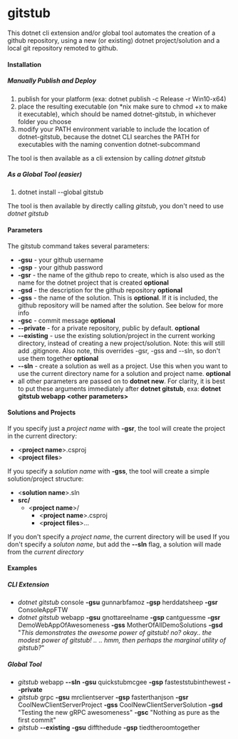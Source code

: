 # gitstub

This dotnet cli extension and/or global tool automates the creation of a github repository, using a new (or existing) dotnet project/solution and a local git repository remoted to github.

#### Installation 

##### Manually Publish and Deploy

1. publish for your platform (exa: dotnet publish -c Release -r Win10-x64)
2. place the resulting executable (on *nix make sure to chmod +x to make it executable), which should be named dotnet-gitstub, in whichever folder you choose
3. modify your PATH environment variable to include the location of dotnet-gitstub, because the dotnet CLI searches the PATH for executables with the naming convention dotnet-subcommand 

The tool is then available as a cli extension by calling *dotnet gitstub*

##### As a Global Tool (easier)

1. dotnet install --global gitstub

The tool is then available by directly calling *gitstub*, you don't need to use *dotnet gitstub*

#### Parameters
The gitstub command takes several parameters:
- **-gsu** - your github username
- **-gsp** - your github password 
- **-gsr** - the name of the github repo to create, which is also used as the name for the dotnet project that is created **optional**
- **-gsd** - the description for the github repository **optional**
- **-gss** - the name of the solution.  This is **optional**.  If it is included, the github repository will be named after the solution.  See below for more info
- **-gsc** - commit message **optional**
- **--private** - for a private repository, public by default. **optional**
- **--existing** - use the existing solution/project in the current working directory, instead of creating a new project/solution.  Note: this will still add .gitignore.  Also note, this overrides -gsr, -gss and --sln, so don't use them together **optional**
- **--sln** - create a solution as well as a project.  Use this when you want to use the current directory name for a solution and project name. **optional**
- all other parameters are passed on to **dotnet new**. For clarity, it is best to put these arguments immediately after **dotnet gitstub**, exa: **dotnet gitstub webapp &lt;other parameters&gt;**

#### Solutions and Projects  
If you specify just a *project name* with **-gsr**, the tool will create the project in the current directory:
- &lt;**project name**&gt;.csproj
- &lt;**project files**&gt;

If you specify a *solution name* with **-gss**, the tool will create a simple solution/project structure:  
- &lt;**solution name**&gt;.sln
- **src/**
    - &lt;**project name**&gt;/
        - &lt;**project name**&gt;.csproj 
        - &lt;**project files**&gt;...
		
If you don't specify a *project name*, the current directory will be used
If you don't specify a *soluton name*, but add the **--sln** flag, a solution will made from the *current directory*
 
#### Examples

##### CLI Extension
- *dotnet gitstub* console **-gsu** gunnarbfamoz **-gsp** herddatsheep **-gsr** ConsoleAppFTW 
- *dotnet gitstub* webapp **-gsu** gnottareelname **-gsp** cantguessme **-gsr** DemoWebAppOfAwesomeness **-gss** MotherOfAllDemoSolutions **-gsd** "*This demonstrates the awesome power of gitstub! no? okay.. the modest power of gitstub! .. .. hmm, then perhaps the marginal utility of gitstub?*"

##### Global Tool
- *gitstub* webapp **--sln** **-gsu** quickstubmcgee **-gsp** fasteststubinthewest **--private**
- *gitstub* grpc **-gsu** mrclientserver **-gsp** fasterthanjson **-gsr** CoolNewClientServerProject **-gss** CoolNewClientServerSolution **-gsd** "Testing the new gRPC awesomeness" **-gsc** "Nothing as pure as the first commit"
- *gitstub* **--existing** **-gsu** diffthedude **-gsp** tiedtheroomtogether

